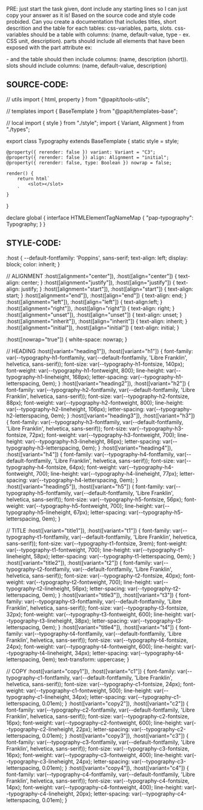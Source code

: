 PRE: just start the task given, dont include any starting lines so I can just copy your answer as it is!
 Based on the source code and style code probided. Can you create a documentation that includes titles, short descrition and the table for each tables: css-variables, parts, slots.
css-variables should be a table with columns: (name, default-value, type - ex. CSS unit, description).
parts should include all elements that have been exposed with the part attribute ex: <p part='foo'> - and the table should then include columns: (name, description (short)).
slots should include columns: (name, default-value, description)

## SOURCE-CODE:
// utils 
import { html, property } from "@papit/tools-utils";

// templates
import { BaseTemplate } from "@papit/templates-base";

// local 
import { style } from "./style";
import { Variant, Alignment } from "./types";

export class Typography extends BaseTemplate {
    static style = style;

    @property({ rerender: false }) variant: Variant = "C3";
    @property({ rerender: false }) align: Alignment = "initial";
    @property({ rerender: false, type: Boolean }) nowrap = false;

    render() {
        return html`
            <slot></slot>
        `
    }
}


declare global {
    interface HTMLElementTagNameMap {
        "pap-typography": Typography;
    }
}
## STYLE-CODE:
:host {
    --default-fontfamily: 'Poppins', sans-serif;
    text-align: left;
    display: block;
    color: inherit;
}

// ALIGNMENT 
:host([alignment="center"]),
:host([align="center"]) {
    text-align: center;
}
:host([alignment="justify"]),
:host([align="justify"]) {
    text-align: justify;
}
:host([alignment="start"]),
:host([align="start"]) {
    text-align: start;
}
:host([alignment="end"]),
:host([align="end"]) {
    text-align: end;
}
:host([alignment="left"]),
:host([align="left"]) {
    text-align:left;
}
:host([alignment="right"]),
:host([align="right"]) {
    text-align: right;
}
:host([alignment="unset"]),
:host([align="unset"]) {
    text-align: unset;
}
:host([alignment="inherit"]),
:host([align="inherit"]) {
    text-align: inherit;
}
:host([alignment="initial"]),
:host([align="initial"]) {
    text-align: initial;
}

:host([nowrap="true"]) {
    white-space: nowrap;
}

// HEADING
:host([variant="heading1"]),
:host([variant="h1"]) {
    font-family: var(--typography-h1-fontfamily, var(--default-fontfamily, 'Libre Franklin', helvetica, sans-serif));
    font-size: var(--typography-h1-fontsize, 140px);
    font-weight: var(--typography-h1-fontweight, 800);
    line-height: var(--typography-h1-lineheight, 168px);
    letter-spacing: var(--typography-h1-letterspacing, 0em);
}
:host([variant="heading2"]),
:host([variant="h2"]) {
    font-family: var(--typography-h2-fontfamily, var(--default-fontfamily, 'Libre Franklin', helvetica, sans-serif));
    font-size: var(--typography-h2-fontsize, 88px);
    font-weight: var(--typography-h2-fontweight, 800);
    line-height: var(--typography-h2-lineheight, 106px);
    letter-spacing: var(--typography-h2-letterspacing, 0em);
}
:host([variant="heading3"]),
:host([variant="h3"]) {
    font-family: var(--typography-h3-fontfamily, var(--default-fontfamily, 'Libre Franklin', helvetica, sans-serif));
    font-size: var(--typography-h3-fontsize, 72px);
    font-weight: var(--typography-h3-fontweight, 700);
    line-height: var(--typography-h3-lineheight, 86px);
    letter-spacing: var(--typography-h3-letterspacing, 0em);
}
:host([variant="heading4"]),
:host([variant="h4"]) {
    font-family: var(--typography-h4-fontfamily, var(--default-fontfamily, 'Libre Franklin', helvetica, sans-serif));
    font-size: var(--typography-h4-fontsize, 64px);
    font-weight: var(--typography-h4-fontweight, 700);
    line-height: var(--typography-h4-lineheight, 77px);
    letter-spacing: var(--typography-h4-letterspacing, 0em);
}
:host([variant="heading5"]),
:host([variant="h5"]) {
    font-family: var(--typography-h5-fontfamily, var(--default-fontfamily, 'Libre Franklin', helvetica, sans-serif));
    font-size: var(--typography-h5-fontsize, 56px);
    font-weight: var(--typography-h5-fontweight, 700);
    line-height: var(--typography-h5-lineheight, 67px);
    letter-spacing: var(--typography-h5-letterspacing, 0em);
}

// TITLE
:host([variant="title1"]),
:host([variant="t1"]) {
    font-family: var(--typography-t1-fontfamily, var(--default-fontfamily, 'Libre Franklin', helvetica, sans-serif));
    font-size: var(--typography-t1-fontsize, 3rem);
    font-weight: var(--typography-t1-fontweight, 700);
    line-height: var(--typography-t1-lineheight, 58px);
    letter-spacing: var(--typography-t1-letterspacing, 0em);
}
:host([variant="title2"]),
:host([variant="t2"]) {
    font-family: var(--typography-t2-fontfamily, var(--default-fontfamily, 'Libre Franklin', helvetica, sans-serif));
    font-size: var(--typography-t2-fontsize, 40px);
    font-weight: var(--typography-t2-fontweight, 700);
    line-height: var(--typography-t2-lineheight, 56px);
    letter-spacing: var(--typography-t2-letterspacing, 0em);
}
:host([variant="title3"]),
:host([variant="t3"]) {
    font-family: var(--typography-t3-fontfamily, var(--default-fontfamily, 'Libre Franklin', helvetica, sans-serif));
    font-size: var(--typography-t3-fontsize, 32px);
    font-weight: var(--typography-t3-fontweight, 600);
    line-height: var(--typography-t3-lineheight, 38px);
    letter-spacing: var(--typography-t3-letterspacing, 0em);
}
:host([variant="title4"]),
:host([variant="t4"]) {
    font-family: var(--typography-t4-fontfamily, var(--default-fontfamily, 'Libre Franklin', helvetica, sans-serif));
    font-size: var(--typography-t4-fontsize, 24px);
    font-weight: var(--typography-t4-fontweight, 600);
    line-height: var(--typography-t4-lineheight, 34px);
    letter-spacing: var(--typography-t4-letterspacing, 0em);
    text-transform: uppercase;
}

// COPY
:host([variant="copy1"]),
:host([variant="c1"]) {
    font-family: var(--typography-c1-fontfamily, var(--default-fontfamily, 'Libre Franklin', helvetica, sans-serif));
    font-size: var(--typography-c1-fontsize, 24px);
    font-weight: var(--typography-c1-fontweight, 500);
    line-height: var(--typography-c1-lineheight, 34px);
    letter-spacing: var(--typography-c1-letterspacing, 0.01em);
}
:host([variant="copy2"]),
:host([variant="c2"]) {
    font-family: var(--typography-c2-fontfamily, var(--default-fontfamily, 'Libre Franklin', helvetica, sans-serif));
    font-size: var(--typography-c2-fontsize, 16px);
    font-weight: var(--typography-c2-fontweight, 600);
    line-height: var(--typography-c2-lineheight, 22px);
    letter-spacing: var(--typography-c2-letterspacing, 0.01em);
}
:host([variant="copy3"]),
:host([variant="c3"]) {
    font-family: var(--typography-c3-fontfamily, var(--default-fontfamily, 'Libre Franklin', helvetica, sans-serif));
    font-size: var(--typography-c3-fontsize, 16px);
    font-weight: var(--typography-c3-fontweight, 400);
    line-height: var(--typography-c3-lineheight, 24px);
    letter-spacing: var(--typography-c3-letterspacing, 0.01em);
}
:host([variant="copy4"]),
:host([variant="c4"]) {
    font-family: var(--typography-c4-fontfamily, var(--default-fontfamily, 'Libre Franklin', helvetica, sans-serif));
    font-size: var(--typography-c4-fontsize, 14px);
    font-weight: var(--typography-c4-fontweight, 400);
    line-height: var(--typography-c4-lineheight, 20px);
    letter-spacing: var(--typography-c4-letterspacing, 0.01em);
}